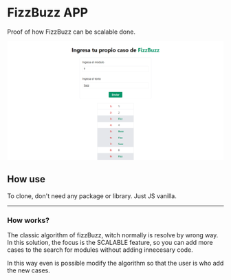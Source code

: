 # FizzBuzz APP

Proof of how FizzBuzz can be scalable done. 

![capture fizzbuzz app](./Public/capture%201.PNG)

## How use
To clone, don't need any package or library. Just JS vanilla. 

---

### How works?

The classic algorithm of fizzBuzz, witch normally is resolve by wrong way. 
In this solution, the focus is the SCALABLE feature, so you can add more cases to the search for modules without adding innecesary code.  

In this way even is possible modify the algorithm so that the user is who add the new cases. 